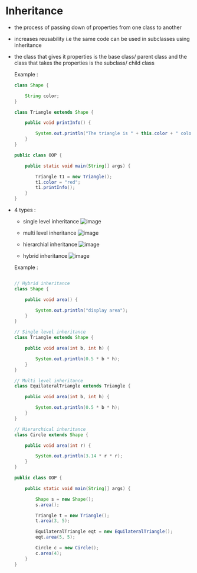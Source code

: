 # Inheritance
- the process of passing down of properties from one class to another
- increases reusability i.e the same code can be used in subclasses using inheritance
- the class that gives it properties is the base class/ parent class and the class that takes the properties is the subclass/
  child class

  Example :
  ```java
  class Shape {

      String color;
  }

  class Triangle extends Shape {

      public void printInfo() {

          System.out.println("The triangle is " + this.color + " color");
      }
  }

  public class OOP {

      public static void main(String[] args) {

          Triangle t1 = new Triangle();
          t1.color = "red";
          t1.printInfo();
      }
  }
  
- 4 types :
  - single level inheritance
    ![image](https://github.com/user-attachments/assets/16e05f89-8bb2-4569-a5e6-64e2bf58eed2)

  - multi level inheritance
    ![image](https://github.com/user-attachments/assets/bf2a945c-373e-48ec-a138-5c4f449025c1)

  - hierarchial inheritance
    ![image](https://github.com/user-attachments/assets/bdfa6b00-5502-43ee-84db-97f87e079c7e)

  - hybrid inheritance
    ![image](https://github.com/user-attachments/assets/1cde1090-d231-4fbc-bebb-f231dd0db83b)

  Example :
  ```java

  // Hybrid inheritance
  class Shape {

      public void area() {

          System.out.println("display area");
      }
  }

  // Single level inheritance
  class Triangle extends Shape {

      public void area(int b, int h) {

          System.out.println(0.5 * b * h);
      }
  }

  // Multi level inheritance
  class EquilateralTriangle extends Triangle {

      public void area(int b, int h) {

          System.out.println(0.5 * b * h);
      }
  }

  // Hierarchical inheritance
  class Circle extends Shape {

      public void area(int r) {

          System.out.println(3.14 * r * r);
      }
  }

  public class OOP {

      public static void main(String[] args) {

          Shape s = new Shape();
          s.area();

          Triangle t = new Triangle();
          t.area(3, 5);

          EquilateralTriangle eqt = new EquilateralTriangle();
          eqt.area(5, 5);

          Circle c = new Circle();
          c.area(4);
      }
  }
